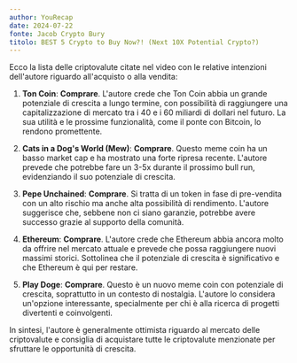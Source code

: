 ```yaml
---
author: YouRecap
date: 2024-07-22
fonte: Jacob Crypto Bury
titolo: BEST 5 Crypto to Buy Now?! (Next 10X Potential Crypto?)
---
```


Ecco la lista delle criptovalute citate nel video con le relative intenzioni dell'autore riguardo all'acquisto o alla vendita:

1. **Ton Coin**: **Comprare**. L'autore crede che Ton Coin abbia un grande potenziale di crescita a lungo termine, con possibilità di raggiungere una capitalizzazione di mercato tra i 40 e i 60 miliardi di dollari nel futuro. La sua utilità e le prossime funzionalità, come il ponte con Bitcoin, lo rendono promettente.

2. **Cats in a Dog's World (Mew)**: **Comprare**. Questo meme coin ha un basso market cap e ha mostrato una forte ripresa recente. L'autore prevede che potrebbe fare un 3-5x durante il prossimo bull run, evidenziando il suo potenziale di crescita.

3. **Pepe Unchained**: **Comprare**. Si tratta di un token in fase di pre-vendita con un alto rischio ma anche alta possibilità di rendimento. L'autore suggerisce che, sebbene non ci siano garanzie, potrebbe avere successo grazie al supporto della comunità.

4. **Ethereum**: **Comprare**. L'autore crede che Ethereum abbia ancora molto da offrire nel mercato attuale e prevede che possa raggiungere nuovi massimi storici. Sottolinea che il potenziale di crescita è significativo e che Ethereum è qui per restare.

5. **Play Doge**: **Comprare**. Questo è un nuovo meme coin con potenziale di crescita, soprattutto in un contesto di nostalgia. L'autore lo considera un'opzione interessante, specialmente per chi è alla ricerca di progetti divertenti e coinvolgenti.

In sintesi, l'autore è generalmente ottimista riguardo al mercato delle criptovalute e consiglia di acquistare tutte le criptovalute menzionate per sfruttare le opportunità di crescita.
